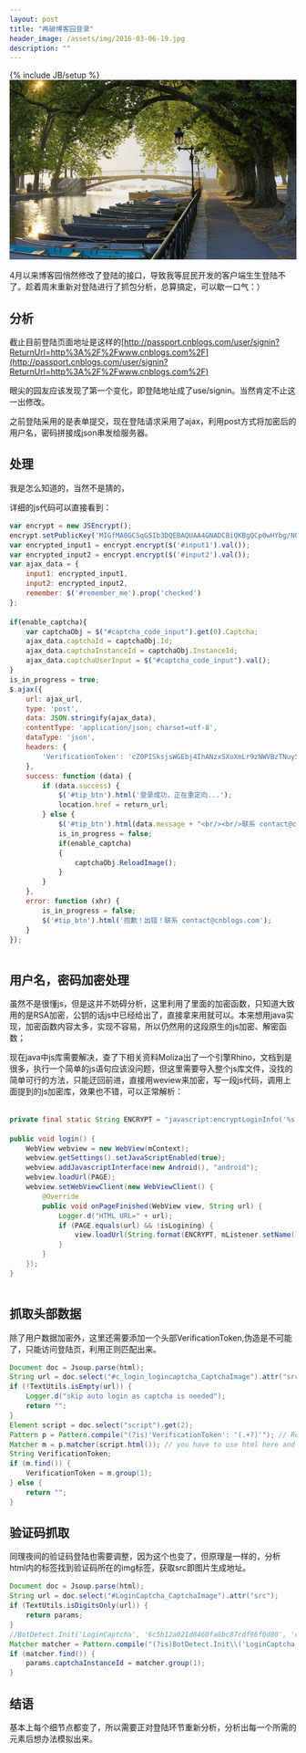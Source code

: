 ```yaml
---
layout: post
title: "再破博客园登录"
header_image: /assets/img/2016-03-06-19.jpg
description: ""
---
```

{% include JB/setup %}
![img](/assets/img/2016-03-06-19.jpg)

4月以来博客园悄然修改了登陆的接口，导致我等屁民开发的客户端生生登陆不了。趁着周末重新对登陆进行了抓包分析，总算搞定，可以歇一口气：）

## 分析

截止目前登陆页面地址是这样的[http://passport.cnblogs.com/user/signin?ReturnUrl=http%3A%2F%2Fwww.cnblogs.com%2F](http://passport.cnblogs.com/user/signin?ReturnUrl=http%3A%2F%2Fwww.cnblogs.com%2F)

眼尖的园友应该发现了第一个变化，即登陆地址成了use/signin。当然肯定不止这一出修改。

之前登陆采用的是表单提交，现在登陆请求采用了ajax，利用post方式将加密后的用户名，密码拼接成json串发给服务器。

## 处理
我是怎么知道的，当然不是猜的，

详细的js代码可以直接看到：

```javascript
var encrypt = new JSEncrypt();
encrypt.setPublicKey('MIGfMA0GCSqGSIb3DQEBAQUAA4GNADCBiQKBgQCp0wHYbg/NOPO3nzMD3dndwS0MccuMeXCHgVlGOoYyFwLdS24Im2e7YyhB0wrUsyYf0/nhzCzBK8ZC9eCWqd0aHbdgOQT6CuFQBMjbyGYvlVYU2ZP7kG9Ft6YV6oc9ambuO7nPZh+bvXH0zDKfi02prknrScAKC0XhadTHT3Al0QIDAQAB');
var encrypted_input1 = encrypt.encrypt($('#input1').val());
var encrypted_input2 = encrypt.encrypt($('#input2').val());
var ajax_data = {
    input1: encrypted_input1,
    input2: encrypted_input2,
    remember: $('#remember_me').prop('checked')
};

if(enable_captcha){
    var captchaObj = $("#captcha_code_input").get(0).Captcha;
    ajax_data.captchaId = captchaObj.Id;
    ajax_data.captchaInstanceId = captchaObj.InstanceId;
    ajax_data.captchaUserInput = $("#captcha_code_input").val();
}
is_in_progress = true;
$.ajax({
    url: ajax_url,
    type: 'post',
    data: JSON.stringify(ajax_data),
    contentType: 'application/json; charset=utf-8',
    dataType: 'json',
    headers: {
        'VerificationToken': 'cZ0PISksjsWGEbj4IhANzxSXoXmLr9zNWVBzTNuy5khrwm0akh5Eo9XTrmoHt_RzFOKbWD2jOaibj7r_bZZlPLAx81c1:G8OVJmEYy2z1FJJUwvvy_mS3HLR-AYitaaf3eCXHUI8LIwAPjxnpkXqgR32zqSRli_gid77jDtaUlOjGgob8TjdIOq41'
    },
    success: function (data) {                    
        if (data.success) {
            $('#tip_btn').html('登录成功，正在重定向...');
            location.href = return_url;
        } else {
            $('#tip_btn').html(data.message + "<br/><br/>联系 contact@cnblogs.com");
            is_in_progress = false;
            if(enable_captcha)
            {
                captchaObj.ReloadImage();
            }
        }
    },
    error: function (xhr) {
        is_in_progress = false;
        $('#tip_btn').html('抱歉！出错！联系 contact@cnblogs.com');
    }
});
    
```

## 用户名，密码加密处理
虽然不是很懂js，但是这并不妨碍分析，这里利用了<script src="/scripts/jsencrypt.min.js"></script>里面的加密函数，只知道大致用的是RSA加密，公钥的话js中已经给出了，直接拿来用就可以。本来想用java实现，加密函数内容太多，实现不容易，所以仍然用的这段原生的js加密、解密函数；

现在java中js库需要解决，查了下相关资料Moliza出了一个引擎Rhino，文档到是很多，执行一个简单的js语句应该没问题，但这里需要导入整个js库文件，没找的简单可行的方法，只能迂回前进，直接用weview来加密，写一段js代码，调用上面提到的js加密库，效果也不错，可以正常解析：

```java

private final static String ENCRYPT = "javascript:encryptLoginInfo('%s','%s')";

public void login() {
    WebView webview = new WebView(mContext);
    webview.getSettings().setJavaScriptEnabled(true);
    webview.addJavascriptInterface(new Android(), "android");
    webview.loadUrl(PAGE);
    webview.setWebViewClient(new WebViewClient() {
        @Override
        public void onPageFinished(WebView view, String url) {
            Logger.d("HTML URL=" + url);
            if (PAGE.equals(url) && !isLogining) {
                view.loadUrl(String.format(ENCRYPT, mListener.setName(), mListener.setPassword()));
            }
        }
    });
}
    
```
## 抓取头部数据
除了用户数据加密外，这里还需要添加一个头部VerificationToken,伪造是不可能了，只能访问登陆页，利用正则匹配出来。

```java
Document doc = Jsoup.parse(html);
String url = doc.select("#c_login_logincaptcha_CaptchaImage").attr("src");
if (!TextUtils.isEmpty(url)) {
    Logger.d("skip auto login as captcha is needed");
    return "";
}
Element script = doc.select("script").get(2);
Pattern p = Pattern.compile("(?is)'VerificationToken': '(.+?)'"); // Regex for the value of the key
Matcher m = p.matcher(script.html()); // you have to use html here and NOT text! Text will drop the 'key' part
String VerificationToken;
if (m.find()) {
    VerificationToken = m.group(1);
} else {
    return "";
}
```

## 验证码抓取
同理夜间的验证码登陆也需要调整，因为这个也变了，但原理是一样的，分析html内的标签找到验证码所在的img标签，获取src即图片生成地址。

```java
Document doc = Jsoup.parse(html);
String url = doc.select("#LoginCaptcha_CaptchaImage").attr("src");
if (TextUtils.isDigitsOnly(url)) {
    return params;
}
//BotDetect.Init('LoginCaptcha', '6c5b12a021d8460fa8bc87cdf96f0d80', 'captcha_code_input', true, true, true, true, 1200, 7200, 0, true);
Matcher matcher = Pattern.compile("(?is)BotDetect.Init\\('LoginCaptcha', '(.+?)',").matcher(html);
if (matcher.find()) {
    params.captchaInstanceId = matcher.group(1);
}
```

## 结语
基本上每个细节点都变了，所以需要正对登陆环节重新分析，分析出每一个所需的元素后想办法模拟出来。
